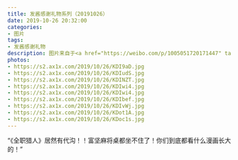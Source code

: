 ```yaml
---
title: 发酱感谢礼物系列（20191026）
date: 2019-10-26 20:32:00
categories:
- 图片
tags:
- 发酱感谢礼物
description: 图片来自于<a href="https://weibo.com/p/1005051720171447" target="_blank">quanmmmmm</a><br/> “谢谢unagili 的 贪婪之岛 ，勾起了我遥远的回忆，这部作品1998年开始连载，估计岁数比我们很多水友还大呢。剧情方面我只看到蚂蚁篇完结，后面的好看吗？连载到现在已经二十年过去了，不知何年何月才能完结，富坚老师加油！💪🏻💪🏻”
photos: 
- https://s2.ax1x.com/2019/10/26/KDI9aD.jpg
- https://s2.ax1x.com/2019/10/26/KDIudS.jpg
- https://s2.ax1x.com/2019/10/26/KDINZT.jpg
- https://s2.ax1x.com/2019/10/26/KDIwi4.jpg
- https://s2.ax1x.com/2019/10/26/KDIwi4.jpg
- https://s2.ax1x.com/2019/10/26/KDIbef.jpg
- https://s2.ax1x.com/2019/10/26/KDIvWj.jpg
- https://s2.ax1x.com/2019/10/26/KDot1A.jpg
- https://s2.ax1x.com/2019/10/26/KDoc1s.jpg
---
```


“《全职猎人》居然有代沟！！富坚麻将桌都坐不住了！你们到底都看什么漫画长大的！” ​​​​